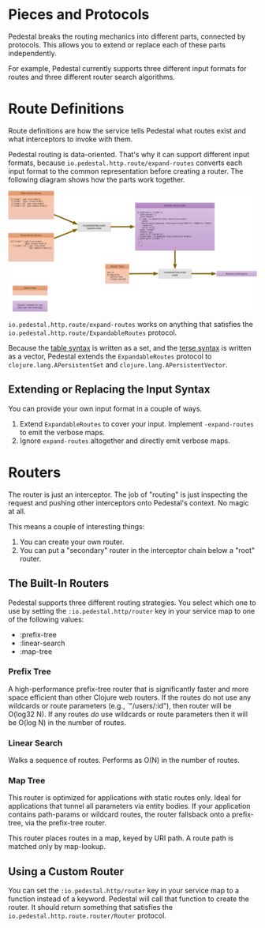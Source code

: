 <!--
 Copyright 2013 Relevance, Inc.
 Copyright 2014 Cognitect, Inc.

 The use and distribution terms for this software are covered by the
 Eclipse Public License 1.0 (http://opensource.org/licenses/eclipse-1.0)
 which can be found in the file epl-v10.html at the root of this distribution.

 By using this software in any fashion, you are agreeing to be bound by
 the terms of this license.

 You must not remove this notice, or any other, from this software.
-->

# Pieces and Protocols

Pedestal breaks the routing mechanics into different parts, connected
by protocols. This allows you to extend or replace each of these parts
independently.

For example, Pedestal currently supports three different input formats
for routes and three different router search algorithms.

# Route Definitions

Route definitions are how the service tells Pedestal what routes exist
and what interceptors to invoke with them.

Pedestal routing is data-oriented. That's why it can support different
input formats, because `io.pedestal.http.route/expand-routes` converts
each input format to the common representation before creating a
router. The following diagram shows how the parts work together.

![Data Flow in Router](./pedestal-routing-components.png)

`io.pedestal.http.route/expand-routes` works on anything that
satisfies the `io.pedestal.http.route/ExpandableRoutes` protocol.

Because the [table syntax](service-routing.md) is written as a set, and the
[terse syntax](routing-terse-syntax.md) is written as a vector,
Pedestal extends the `ExpandableRoutes` protocol to
`clojure.lang.APersistentSet` and `clojure.lang.APersistentVector`.

## Extending or Replacing the Input Syntax

You can provide your own input format in a couple of ways.

1. Extend `ExpandableRoutes` to cover your input. Implement
   `-expand-routes` to emit the verbose maps.
2. Ignore `expand-routes` altogether and directly emit verbose maps.

# Routers

The router is just an interceptor. The job of "routing" is just
inspecting the request and pushing other interceptors onto Pedestal's
context. No magic at all.

This means a couple of interesting things:

1. You can create your own router.
2. You can put a "secondary" router in the interceptor chain below a
   "root" router.

## The Built-In Routers

Pedestal supports three different routing strategies. You select which
one to use by setting the `:io.pedestal.http/router` key in your
service map to one of the following values:

* :prefix-tree
* :linear-search
* :map-tree

### Prefix Tree

A high-performance prefix-tree router that is significantly faster and
more space efficient than other Clojure web routers. If the routes do
not use any wildcards or route parameters (e.g., `"/users/:id"), then
router will be O(log32 N). If any routes _do_ use wildcards or route
parameters then it will be O(log N) in the number of routes.

### Linear Search

Walks a sequence of routes. Performs as O(N) in the number
of routes.

### Map Tree

This router is optimized for applications with static routes
only. Ideal for applications that tunnel all parameters via entity
bodies. If your application contains path-params or wildcard routes,
the router fallsback onto a prefix-tree, via the prefix-tree router.

This router places routes in a map, keyed by URI path. A route path
is matched only by map-lookup.

## Using a Custom Router

You can set the `:io.pedestal.http/router` key in your service map to
a function instead of a keyword. Pedestal will call that function to
create the router. It should return something that satisfies the
`io.pedestal.http.route.router/Router` protocol.
